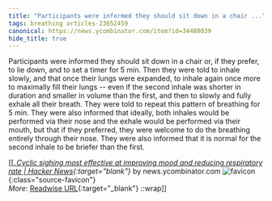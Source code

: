 ```yaml
---
title: "Participants were informed they should sit down in a chair ..."
tags: breathing articles-23652459
canonical: https://news.ycombinator.com/item?id=34480039
hide_title: true
---
```


Participants were informed they should sit down in a chair or, if they prefer, to lie down, and to set a timer for 5 min. Then they were told to inhale slowly, and that once their lungs were expanded, to inhale again once more to maximally fill their lungs -- even if the second inhale was shorter in duration and smaller in volume than the first, and then to slowly and fully exhale all their breath. They were told to repeat this pattern of breathing for 5 min. They were also informed that ideally, both inhales would be performed via their nose and the exhale would be performed via their mouth, but that if they preferred, they were welcome to do the breathing entirely through their nose. They were also informed that it is normal for the second inhale to be briefer than the first.


[[<cite>_[Cyclic sighing most effective at improving mood and reducing respiratory rate | Hacker News](https://news.ycombinator.com/item?id=34480039){:target="_blank"}_</cite> by news.ycombinator.com ![favicon](https://s2.googleusercontent.com/s2/favicons?domain=news.ycombinator.com){:class="source-favicon"}<br>
_More_: [Readwise URL](https://readwise.io/open/463066920){:target="_blank"}
::wrap]]